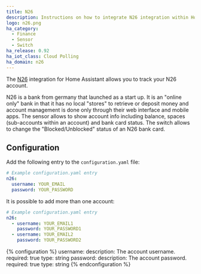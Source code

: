 ```yaml
---
title: N26
description: Instructions on how to integrate N26 integration within Home Assistant.
logo: n26.png
ha_category:
  - Finance
  - Sensor
  - Switch
ha_release: 0.92
ha_iot_class: Cloud Polling
ha_domain: n26
---
```


The [N26](https://n26.com) integration for Home Assistant allows you to track your N26 account.

N26 is a bank from germany that launched as a start up. It is an "online only" bank in that it has no local "stores" to retrieve or deposit money and account management is done only through their web interface and mobile apps. The sensor allows to show account info including balance, spaces (sub-accounts within an account) and bank card status. The switch allows to change the "Blocked/Unblocked" status of an N26 bank card.

## Configuration

Add the following entry to the `configuration.yaml` file:

```yaml
# Example configuration.yaml entry
n26:
  username: YOUR_EMAIL
  password: YOUR_PASSWORD
```

It is possible to add more than one account:

```yaml
# Example configuration.yaml entry
n26:
  - username: YOUR_EMAIL1
    password: YOUR_PASSWORD1
  - username: YOUR_EMAIL2
    password: YOUR_PASSWORD2   
```

{% configuration %}
username:
  description: The account username.
  required: true
  type: string
password:
  description: The account password.
  required: true
  type: string
{% endconfiguration %}
